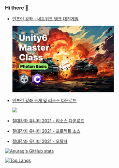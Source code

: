 ### Hi there 👋

<!--- [Unity Wave 2022 - XR Interaction 트레이닝 세션 안내사항](https://github.com/IndieGameMaker/UnityWave2022) -->
- [인프런 강좌 - 네트워크 탱크 대전게임](https://github.com/IndieGameMaker/UnityMasterClassTankAttack)
  
  <img src="https://github.com/IndieGameMaker/UnityMasterClassTankAttack/blob/master/Resources/PhotonPUN_v2.png" width=70%></img>
  
- [인프런 강좌 소개 및 리소스 다운로드](https://github.com/IndieGameMaker/UnityMasterClassBeginner)
  
  [![](https://github.com/IndieGameMaker/UnityMasterClassBeginner/blob/master/Resources/335596.png)](https://github.com/IndieGameMaker/UnityMasterClassBeginner)
  
- [절대강좌 유니티 2021 - 리소스 다운로드](https://github.com/IndieGameMaker/UnityBook)
- [절대강좌 유니티 2021 - 프로젝트 소스](https://github.com/IndieGameMaker/SpaceShooter2021)
- [절대강좌 유니티 2021 - 오탈자](https://github.com/IndieGameMaker/UnityBook/issues/1)

[![Anurag's GitHub stats](https://github-readme-stats.vercel.app/api?username=indiegamemaker&show_icons=true&theme=default&hides=prs,contribs)](https://github.com/anuraghazra/github-readme-stats)

[![Top Langs](https://github-readme-stats.vercel.app/api/top-langs/?username=indiegamemaker&layout=compact&theme=default)](https://github.com/anuraghazra/github-readme-stats)
